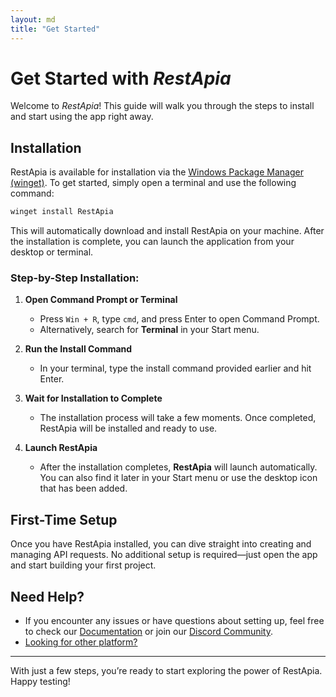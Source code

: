 ```yaml
---
layout: md
title: "Get Started"
---
```


# Get Started with _RestApia_

Welcome to _RestApia_! This guide will walk you through the steps to install and start using the app right away.

## Installation

RestApia is available for installation via the [Windows Package Manager (winget)](https://aka.ms/winget). To get started, simply open a terminal and use the following command:

```bash
winget install RestApia
```

This will automatically download and install RestApia on your machine. After the installation is complete, you can launch the application from your desktop or terminal.

### Step-by-Step Installation:

1. **Open Command Prompt or Terminal**  
   - Press `Win + R`, type `cmd`, and press Enter to open Command Prompt.
   - Alternatively, search for **Terminal** in your Start menu.

2. **Run the Install Command**  
   - In your terminal, type the install command provided earlier and hit Enter.

3. **Wait for Installation to Complete**  
   - The installation process will take a few moments. Once completed, RestApia will be installed and ready to use.

4. **Launch RestApia**  
   - After the installation completes, **RestApia** will launch automatically. You can also find it later in your Start menu or use the desktop icon that has been added.

## First-Time Setup

Once you have RestApia installed, you can dive straight into creating and managing API requests. No additional setup is required—just open the app and start building your first project.

## Need Help?

- If you encounter any issues or have questions about setting up, feel free to check our [Documentation](/pages/docs) or join our [Discord Community](https://discord.gg/FZuQyEpYM4).
- [Looking for other platform?](/pages/docs/cross-platform)

---

With just a few steps, you’re ready to start exploring the power of RestApia. Happy testing!